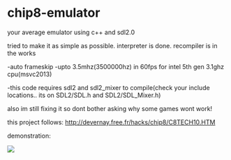 # chip8-emulator
your average emulator using c++ and sdl2.0

tried to make it as simple as possible.
interpreter is done. recompiler is in the works

-auto frameskip
-upto 3.5mhz(3500000hz) in 60fps for intel 5th gen 3.1ghz cpu(msvc2013)

-this code requires sdl2 and sdl2_mixer to compile(check your include locations.. its on SDL2/SDL.h and SDL2/SDL_Mixer.h)

also im still fixing it so dont bother asking why some games wont work!

this project follows:
http://devernay.free.fr/hacks/chip8/C8TECH10.HTM

demonstration:


[![](http://img.youtube.com/vi/1pKlZxD8GTg/0.jpg)](http://www.youtube.com/watch?v=1pKlZxD8GTg "https://i9.ytimg.com/vi/1pKlZxD8GTg/mqdefault.jpg?time=1584039362325&sqp=CISLqvMF&rs=AOn4CLAIGQfXOm0Tk51zWW2PzmorvwlPBA&retry=2")
